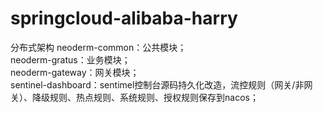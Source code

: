 # springcloud-alibaba-harry
分布式架构
neoderm-common：公共模块；  
neoderm-gratus：业务模块；  
neoderm-gateway：网关模块；  
sentinel-dashboard：sentimel控制台源码持久化改造，流控规则（网关/非网关）、降级规则、热点规则、系统规则、授权规则保存到nacos；  
